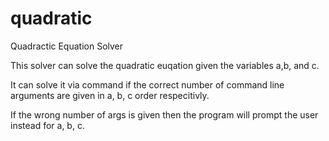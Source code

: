 # quadratic

Quadractic Equation Solver

This solver can solve the quadratic euqation given the variables a,b, and c. 

It can solve it via command if the correct number of command line arguments are given in a, b, c order respecitivly. 

If the wrong number of args is given then the program will prompt the user instead for a, b, c.
